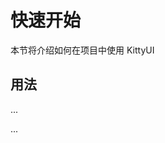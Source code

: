# 快速开始

本节将介绍如何在项目中使用 KittyUI

## 用法

...
<template>
<button></button>

<!-- <el-button>按钮</el-button> -->

<!-- <Button>按钮</Button> -->
</template>

<script setup>
    // import { Button } from 'element-plus'
</script>

...
